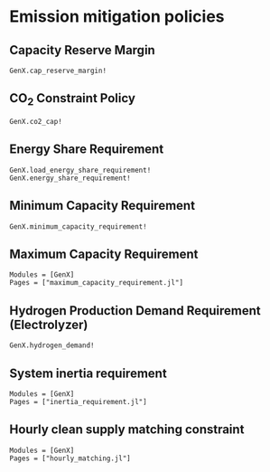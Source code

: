 # Emission mitigation policies
## Capacity Reserve Margin
```@docs
GenX.cap_reserve_margin!
```

## CO$_2$ Constraint Policy
```@docs
GenX.co2_cap!
```

## Energy Share Requirement
```@docs
GenX.load_energy_share_requirement!
GenX.energy_share_requirement!
```

## Minimum Capacity Requirement
```@docs
GenX.minimum_capacity_requirement!
```

## Maximum Capacity Requirement
```@autodocs
Modules = [GenX]
Pages = ["maximum_capacity_requirement.jl"]
```

## Hydrogen Production Demand Requirement (Electrolyzer)
```@docs
GenX.hydrogen_demand!
```

## System inertia requirement
```@autodocs
Modules = [GenX]
Pages = ["inertia_requirement.jl"]
```

## Hourly clean supply matching constraint
```@autodocs
Modules = [GenX]
Pages = ["hourly_matching.jl"]
```
